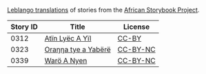 [Leblango translations](http://my.africanstorybook.org/language/leblango) of stories from the [African Storybook Project](http://my.africanstorybook.org).

Story ID | Title | License
-------- | ----- | -------
0312 | [Atïn Lyëc A Yïl](http://africanstorybook.org/stories/atïn-lyëc-yïl) | [CC-BY](https://creativecommons.org/licenses/by/3.0/)
0323 | [Oraŋŋa tye a Yabërë](http://africanstorybook.org/stories/oraŋŋ-tye-yabërë) | [CC-BY-NC](https://creativecommons.org/licenses/by-nc/3.0/)
0339 | [Warö A Nyen](http://africanstorybook.org/stories/warö-nyen) | [CC-BY-NC](https://creativecommons.org/licenses/by-nc/3.0/)
